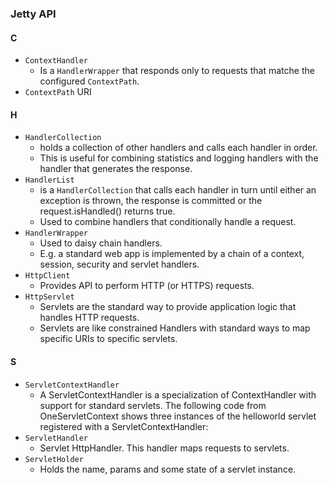 ### Jetty API
#### C
* `ContextHandler`
    * Is a `HandlerWrapper` that responds only to requests that matche the configured `ContextPath`.
* `ContextPath` URI
#### H
* `HandlerCollection` 
    * holds a collection of other handlers and calls each handler in order. 
    * This is useful for combining statistics and logging handlers with the handler that generates the response.
* `HandlerList`
    * is a `HandlerCollection` that calls each handler in turn until either an exception is thrown, the response is committed or the request.isHandled() returns true. 
    * Used to combine handlers that conditionally handle a request.  
* `HandlerWrapper` 
    * Used to daisy chain handlers. 
    * E.g. a standard web app is implemented by a chain of a context, session, security and servlet handlers.
* `HttpClient` 
    * Provides API to perform HTTP (or HTTPS) requests.
* `HttpServlet`
    * Servlets are the standard way to provide application logic that handles HTTP requests. 
    * Servlets are like constrained Handlers with standard ways to map specific URIs to specific servlets.
#### S
* `ServletContextHandler`
    * A ServletContextHandler is a specialization of ContextHandler with support for standard servlets. The following code from OneServletContext shows three instances of the helloworld servlet registered with a ServletContextHandler: 
* `ServletHandler` 
    * Servlet HttpHandler. This handler maps requests to servlets.
* `ServletHolder` 
    * Holds the name, params and some state of a servlet instance.